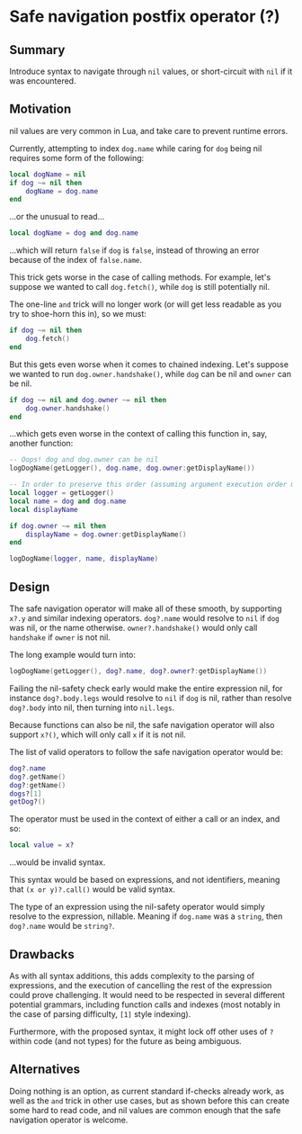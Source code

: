 # Safe navigation postfix operator (?)

## Summary

Introduce syntax to navigate through `nil` values, or short-circuit with `nil` if it was encountered.


## Motivation

nil values are very common in Lua, and take care to prevent runtime errors. 

Currently, attempting to index `dog.name` while caring for `dog` being nil requires some form of the following:

```lua
local dogName = nil
if dog ~= nil then
    dogName = dog.name
end
```

...or the unusual to read...

```lua
local dogName = dog and dog.name
```

...which will return `false` if `dog` is `false`, instead of throwing an error because of the index of `false.name`.

This trick gets worse in the case of calling methods. For example, let's suppose we wanted to call `dog.fetch()`, while `dog` is still potentially nil.

The one-line `and` trick will no longer work (or will get less readable as you try to shoe-horn this in), so we must:

```lua
if dog ~= nil then
    dog.fetch()
end
```

But this gets even worse when it comes to chained indexing. Let's suppose we wanted to run `dog.owner.handshake()`, while `dog` can be nil and `owner` can be nil.

```lua
if dog ~= nil and dog.owner ~= nil then
    dog.owner.handshake()
end
```

...which gets even worse in the context of calling this function in, say, another function:

```lua
-- Oops! dog and dog.owner can be nil
logDogName(getLogger(), dog.name, dog.owner:getDisplayName())

-- In order to preserve this order (assuming argument execution order mattered)...
local logger = getLogger()
local name = dog and dog.name
local displayName

if dog.owner ~= nil then
    displayName = dog.owner:getDisplayName()
end

logDogName(logger, name, displayName)
```

## Design

The safe navigation operator will make all of these smooth, by supporting `x?.y` and similar indexing operators. `dog?.name` would resolve to `nil` if `dog` was nil, or the name otherwise. `owner?.handshake()` would only call `handshake` if `owner` is not nil.

The long example would turn into:

```lua
logDogName(getLogger(), dog?.name, dog?.owner?:getDisplayName())
```

Failing the nil-safety check early would make the entire expression nil, for instance `dog?.body.legs` would resolve to `nil` if `dog` is nil, rather than resolve `dog?.body` into nil, then turning into `nil.legs`.

Because functions can also be nil, the safe navigation operator will also support `x?()`, which will only call `x` if it is not nil.

The list of valid operators to follow the safe navigation operator would be:

```lua
dog?.name
dog?.getName()
dog?:getName()
dogs?[1]
getDog?()
```

The operator must be used in the context of either a call or an index, and so:

```lua
local value = x?
```

...would be invalid syntax. 

This syntax would be based on expressions, and not identifiers, meaning that `(x or y)?.call()` would be valid syntax.

The type of an expression using the nil-safety operator would simply resolve to the expression, nillable. Meaning if `dog.name` was a `string`, then `dog?.name` would be `string?`.

## Drawbacks

As with all syntax additions, this adds complexity to the parsing of expressions, and the execution of cancelling the rest of the expression could prove challenging. It would need to be respected in several different potential grammars, including function calls and indexes (most notably in the case of parsing difficulty, `[1]` style indexing).

Furthermore, with the proposed syntax, it might lock off other uses of `?` within code (and not types) for the future as being ambiguous.

## Alternatives

Doing nothing is an option, as current standard if-checks already work, as well as the `and` trick in other use cases, but as shown before this can create some hard to read code, and nil values are common enough that the safe navigation operator is welcome.


